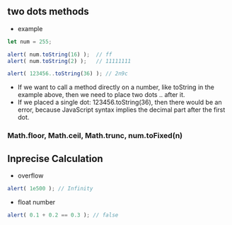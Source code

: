 ## two dots methods
- example
```javascript
let num = 255;

alert( num.toString(16) );  // ff
alert( num.toString(2) );   // 11111111

alert( 123456..toString(36) ); // 2n9c
```
- If we want to call a method directly on a number, like toString in the example above, then we need to place two dots .. after it.
- If we placed a single dot: 123456.toString(36), then there would be an error, because JavaScript syntax implies the decimal part after the first dot.

### Math.floor, Math.ceil, Math.trunc, num.toFixed(n)

## Inprecise Calculation
- overflow
```javascript
alert( 1e500 ); // Infinity
```
- float number
```javascript
alert( 0.1 + 0.2 == 0.3 ); // false
```
